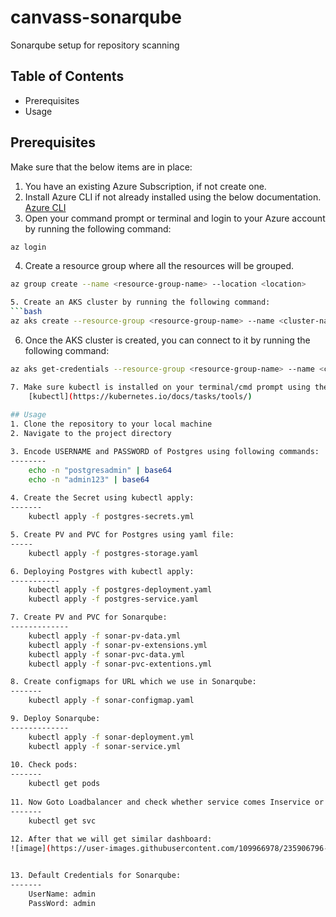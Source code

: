 # canvass-sonarqube
Sonarqube setup for repository scanning

## Table of Contents
- Prerequisites
- Usage

## Prerequisites
Make sure that the below items are in place:

1. You have an existing Azure Subscription, if not create one.
2. Install Azure CLI if not already installed using the below documentation.
    [Azure CLI](https://learn.microsoft.com/en-us/cli/azure/install-azure-cli)
3. Open your command prompt or terminal and login to your Azure account by running the following command:
```bash
az login
```
4. Create a resource group where all the resources will be grouped.
```bash
az group create --name <resource-group-name> --location <location>

5. Create an AKS cluster by running the following command:
```bash
az aks create --resource-group <resource-group-name> --name <cluster-name> --node-count <node-count> --generate-ssh-keys
```
6. Once the AKS cluster is created, you can connect to it by running the following command:
```bash
az aks get-credentials --resource-group <resource-group-name> --name <cluster-name>

7. Make sure kubectl is installed on your terminal/cmd prompt using the below documentation
    [kubectl](https://kubernetes.io/docs/tasks/tools/)
    
## Usage
1. Clone the repository to your local machine
2. Navigate to the project directory

3. Encode USERNAME and PASSWORD of Postgres using following commands:
--------
    echo -n "postgresadmin" | base64
    echo -n "admin123" | base64
    
4. Create the Secret using kubectl apply:
-------
    kubectl apply -f postgres-secrets.yml

5. Create PV and PVC for Postgres using yaml file:
-----
    kubectl apply -f postgres-storage.yaml

6. Deploying Postgres with kubectl apply:
-----------
    kubectl apply -f postgres-deployment.yaml
    kubectl apply -f postgres-service.yaml

7. Create PV and PVC for Sonarqube:
-------------
    kubectl apply -f sonar-pv-data.yml
    kubectl apply -f sonar-pv-extensions.yml
    kubectl apply -f sonar-pvc-data.yml
    kubectl apply -f sonar-pvc-extentions.yml

8. Create configmaps for URL which we use in Sonarqube:
-------
    kubectl apply -f sonar-configmap.yaml

9. Deploy Sonarqube:
-------------
    kubectl apply -f sonar-deployment.yml
    kubectl apply -f sonar-service.yml
    
10. Check pods:
-------
    kubectl get pods
    
11. Now Goto Loadbalancer and check whether service comes Inservice or not, If it comes Inservice copy DNS Name of Loadbalancer and check in web UI:
-------
    kubectl get svc
    
12. After that we will get similar dashboard:
![image](https://user-images.githubusercontent.com/109966978/235906796-b6890241-8f53-481f-a8ad-5480754ba57b.png)


13. Default Credentials for Sonarqube:
-------
    UserName: admin
    PassWord: admin
    

